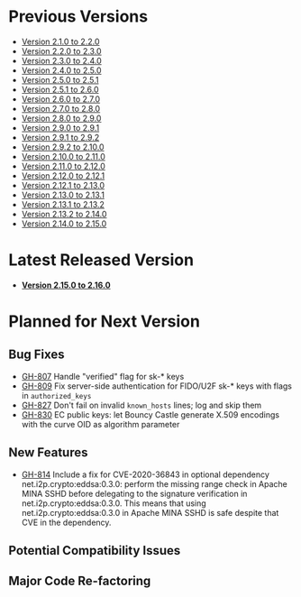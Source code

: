# Previous Versions

* [Version 2.1.0 to 2.2.0](./docs/changes/2.2.0.md)
* [Version 2.2.0 to 2.3.0](./docs/changes/2.3.0.md)
* [Version 2.3.0 to 2.4.0](./docs/changes/2.4.0.md)
* [Version 2.4.0 to 2.5.0](./docs/changes/2.5.0.md)
* [Version 2.5.0 to 2.5.1](./docs/changes/2.5.1.md)
* [Version 2.5.1 to 2.6.0](./docs/changes/2.6.0.md)
* [Version 2.6.0 to 2.7.0](./docs/changes/2.7.0.md)
* [Version 2.7.0 to 2.8.0](./docs/changes/2.8.0.md)
* [Version 2.8.0 to 2.9.0](./docs/changes/2.9.0.md)
* [Version 2.9.0 to 2.9.1](./docs/changes/2.9.1.md)
* [Version 2.9.1 to 2.9.2](./docs/changes/2.9.2.md)
* [Version 2.9.2 to 2.10.0](./docs/changes/2.10.0.md)
* [Version 2.10.0 to 2.11.0](./docs/changes/2.11.0.md)
* [Version 2.11.0 to 2.12.0](./docs/changes/2.12.0.md)
* [Version 2.12.0 to 2.12.1](./docs/changes/2.12.1.md)
* [Version 2.12.1 to 2.13.0](./docs/changes/2.13.0.md)
* [Version 2.13.0 to 2.13.1](./docs/changes/2.13.1.md)
* [Version 2.13.1 to 2.13.2](./docs/changes/2.13.2.md)
* [Version 2.13.2 to 2.14.0](./docs/changes/2.14.0.md)
* [Version 2.14.0 to 2.15.0](./docs/changes/2.15.0.md)

# Latest Released Version

* **[Version 2.15.0 to 2.16.0](./docs/changes/2.16.0.md)**

# Planned for Next Version

## Bug Fixes

* [GH-807](https://github.com/apache/mina-sshd/issues/807) Handle "verified" flag for sk-* keys
* [GH-809](https://github.com/apache/mina-sshd/pull/809) Fix server-side authentication for FIDO/U2F sk-* keys with flags in `authorized_keys`
* [GH-827](https://github.com/apache/mina-sshd/issues/827) Don't fail on invalid `known_hosts` lines; log and skip them
* [GH-830](https://github.com/apache/mina-sshd/issues/830) EC public keys: let Bouncy Castle generate X.509 encodings with the curve OID as algorithm parameter

## New Features

* [GH-814](https://github.com/apache/mina-sshd/pull/814) Include a fix for CVE-2020-36843 in optional dependency net.i2p.crypto:eddsa:0.3.0: perform the missing range check in Apache MINA SSHD before delegating to the signature verification in net.i2p.crypto:eddsa:0.3.0. This means that using net.i2p.crypto:eddsa:0.3.0 in Apache MINA SSHD is
safe despite that CVE in the dependency.

## Potential Compatibility Issues

## Major Code Re-factoring

